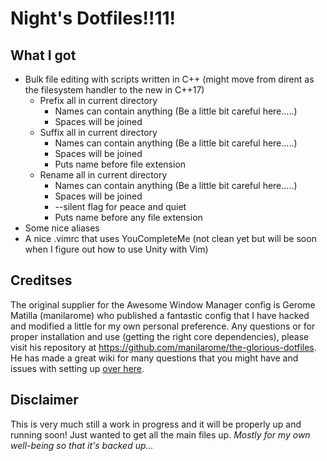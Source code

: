 # Night's Dotfiles!!11!
## What I got
- Bulk file editing with scripts written in C++ (might move from dirent as the filesystem handler to the new in C++17)
    - Prefix all in current directory
        - Names can contain anything (Be a little bit careful here.....)
        - Spaces will be joined
    - Suffix all in current directory 
        - Names can contain anything (Be a little bit careful here.....)
        - Spaces will be joined
        - Puts name before file extension
    - Rename all in current directory
        - Names can contain anything (Be a little bit careful here.....)
        - Spaces will be joined
        - --silent flag for peace and quiet
        - Puts name before any file extension
- Some nice aliases
- A nice .vimrc that uses YouCompleteMe (not clean yet but will be soon when I figure out how to use Unity with Vim)

## Creditses
The original supplier for the Awesome Window Manager config is Gerome Matilla (manilarome) who published a fantastic config that I have hacked and modified a little for my own personal preference.  Any questions or for proper installation and use (getting the right core dependencies), please visit his repository at <https://github.com/manilarome/the-glorious-dotfiles>.
He has made a great wiki for many questions that you might have and issues with setting up [over here](https://github.com/manilarome/the-glorious-dotfiles/wiki).

## Disclaimer
This is very much still a work in progress and it will be properly up and running soon!  Just wanted to get all the main files up.  *Mostly for my own well-being so that it's backed up...*
